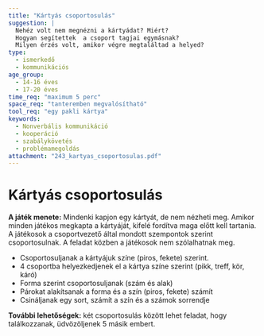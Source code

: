 ```yaml
---
title: "Kártyás csoportosulás"
suggestion: | 
  Nehéz volt nem megnézni a kártyádat? Miért?
  Hogyan segítettek  a csoport tagjai egymásnak?
  Milyen érzés volt, amikor végre megtaláltad a helyed?
type:
  - ismerkedő
  - kommunikációs
age_group:
  - 14-16 éves
  - 17-20 éves
time_req: "maximum 5 perc"
space_req: "tanteremben megvalósítható"
tool_req: "egy pakli kártya"
keywords: 
  - Nonverbális kommunikáció
  - kooperáció
  - szabálykövetés
  - problémamegoldás
attachment: "243_kartyas_csoportosulas.pdf"
---
```


# Kártyás csoportosulás

**A játék menete:** Mindenki kapjon egy kártyát, de nem nézheti meg. Amikor minden játékos megkapta a kártyáját, kifelé fordítva maga előtt kell tartania. A játékosok a csoportvezető által mondott szempontok szerint csoportosulnak. A feladat közben a játékosok nem szólalhatnak meg.

* Csoportosuljanak a kártyájuk színe (piros, fekete) szerint.
* 4 csoportba helyezkedjenek el a kártya színe szerint (pikk, treff, kör, káró)
* Forma szerint csoportosuljanak (szám és alak)
* Párokat alakítsanak a forma és a szín (piros, fekete) számít
* Csináljanak egy sort, számít a szín és a számok sorrendje

 **További lehetőségek:** két csoportosulás között lehet feladat, hogy találkozzanak, üdvözöljenek 5 másik embert.
  
  

